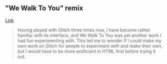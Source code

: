 ## "We Walk To You" remix
[Link](https://github.com/astershub/we-walk-to-you)
> Having played with Glitch three times now, I have become rather familiar with its interface, and We Walk To You was yet another work I had fun experimenting with. This led me to wonder if I could make my own work on Glitch for people to experiment with and make their own, but I would have to be more proficient in HTML first before trying it out.
